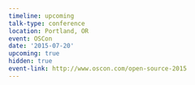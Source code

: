 ```yaml
---
timeline: upcoming
talk-type: conference
location: Portland, OR
event: OSCon
date: '2015-07-20'
upcoming: true
hidden: true
event-link: http://www.oscon.com/open-source-2015
---
```

